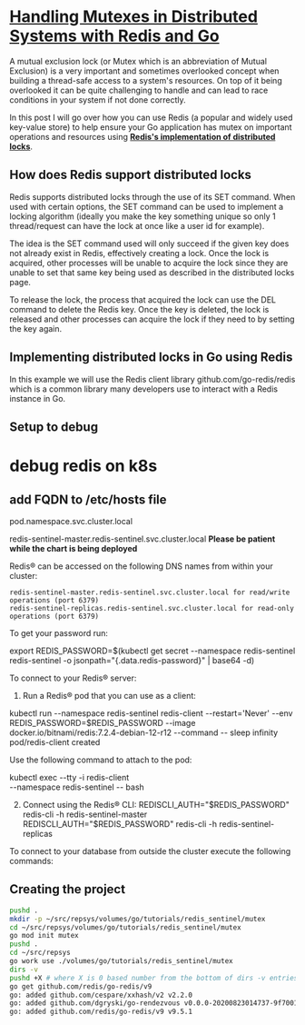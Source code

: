 # **[Handling Mutexes in Distributed Systems with Redis and Go](https://dev.to/jdvert/handling-mutexes-in-distributed-systems-with-redis-and-go-5g0d)**

A mutual exclusion lock (or Mutex which is an abbreviation of Mutual Exclusion) is a very important and sometimes overlooked concept when building a thread-safe access to a system's resources. On top of it being overlooked it can be quite challenging to handle and can lead to race conditions in your system if not done correctly.

In this post I will go over how you can use Redis (a popular and widely used key-value store) to help ensure your Go application has mutex on important operations and resources using **[Redis's implementation of distributed locks](https://redis.io/docs/manual/patterns/distributed-locks/)**.

## How does Redis support distributed locks

Redis supports distributed locks through the use of its SET command. When used with certain options, the SET command can be used to implement a locking algorithm (ideally you make the key something unique so only 1 thread/request can have the lock at once like a user id for example).

The idea is the SET command used will only succeed if the given key does not already exist in Redis, effectively creating a lock. Once the lock is acquired, other processes will be unable to acquire the lock since they are unable to set that same key being used as described in the distributed locks page.

To release the lock, the process that acquired the lock can use the DEL command to delete the Redis key. Once the key is deleted, the lock is released and other processes can acquire the lock if they need to by setting the key again.

## Implementing distributed locks in Go using Redis

In this example we will use the Redis client library github.com/go-redis/redis which is a common library many developers use to interact with a Redis instance in Go.

## Setup to debug

# debug redis on k8s

## add FQDN to /etc/hosts file

pod.namespace.svc.cluster.local

redis-sentinel-master.redis-sentinel.svc.cluster.local
**Please be patient while the chart is being deployed**

Redis&reg; can be accessed on the following DNS names from within your cluster:

    redis-sentinel-master.redis-sentinel.svc.cluster.local for read/write operations (port 6379)
    redis-sentinel-replicas.redis-sentinel.svc.cluster.local for read-only operations (port 6379)

To get your password run:

export REDIS_PASSWORD=$(kubectl get secret --namespace redis-sentinel redis-sentinel -o jsonpath="{.data.redis-password}" | base64 -d)

To connect to your Redis&reg; server:

1. Run a Redis&reg; pod that you can use as a client:

kubectl run --namespace redis-sentinel redis-client --restart='Never'  --env REDIS_PASSWORD=$REDIS_PASSWORD  --image docker.io/bitnami/redis:7.2.4-debian-12-r12 --command -- sleep infinity
pod/redis-client created

Use the following command to attach to the pod:

kubectl exec --tty -i redis-client \
   --namespace redis-sentinel -- bash

2. Connect using the Redis&reg; CLI:
REDISCLI_AUTH="$REDIS_PASSWORD" redis-cli -h redis-sentinel-master
REDISCLI_AUTH="$REDIS_PASSWORD" redis-cli -h redis-sentinel-replicas

To connect to your database from outside the cluster execute the following commands:

## Creating the project

```bash
pushd .
mkdir -p ~/src/repsys/volumes/go/tutorials/redis_sentinel/mutex
cd ~/src/repsys/volumes/go/tutorials/redis_sentinel/mutex
go mod init mutex
pushd .
cd ~/src/repsys
go work use ./volumes/go/tutorials/redis_sentinel/mutex
dirs -v
pushd +X # where X is 0 based number from the bottom of dirs -v entries
go get github.com/redis/go-redis/v9
go: added github.com/cespare/xxhash/v2 v2.2.0
go: added github.com/dgryski/go-rendezvous v0.0.0-20200823014737-9f7001d12a5f
go: added github.com/redis/go-redis/v9 v9.5.1

```
